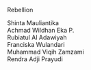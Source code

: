 Rebellion


Shinta Mauliantika<br>
Achmad Wildhan Eka P.<br>
Rubiatul Al Adawiyah<br>
Franciska Wulandari<br>
Muhammad Viqih Zamzami<br>
Rendra Adji Prayudi<br>


